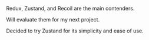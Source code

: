 Redux, Zustand, and Recoil are the main contenders.

Will evaluate them for my next project.

Decided to try Zustand for its simplicity and ease of use.
